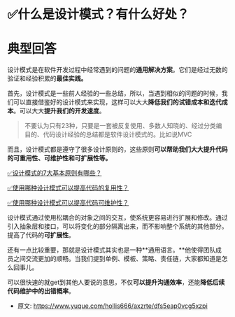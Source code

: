 # ✅什么是设计模式？有什么好处？
<!--page header-->

<a name="LlRzF"></a>
# 典型回答

设计模式是在软件开发过程中经常遇到的问题的**通用解决方案**。它们是经过无数的验证和经验积累的**最佳实践。**

首先，设计模式是一些前人经验的一些总结，所以，当遇到相似的问题的时候，我们可以直接借鉴好的设计模式来实现，这样可以大大**降低我们的试错成本和迭代成本**。可以大大**提升我们的开发速度**。

> 不要认为只有23种，只要是一套被反复使用、多数人知晓的、经过分类编目的、代码设计经验的总结都是软件设计模式的。比如说MVC


而且，设计模式都是遵守了很多设计原则的，这些原则**可以帮助我们大大提升代码的可重用性、可维护性和可扩展性等。**

[✅设计模式的7大基本原则有哪些？](https://www.yuque.com/hollis666/axzrte/xzem6qp7pl2bson0?view=doc_embed)

[✅使用哪种设计模式可以提高代码的复用性？](https://www.yuque.com/hollis666/axzrte/uyaobsoph3dnqeft?view=doc_embed)

[✅使用哪种设计模式可以提高代码可维护性？](https://www.yuque.com/hollis666/axzrte/gk8q2rgfkwtok10z?view=doc_embed)

设计模式通过使用松耦合的对象之间的交互，使系统更容易进行扩展和修改。通过引入抽象层和接口，可以将变化的部分隔离出来，而不影响整个系统的其他部分。提高了代码的**可扩展性**。

还有一点比较重要，那就是设计模式其实也是一种**通用语言。**他使得团队成员之间交流更加的顺畅。当我们提到单例、模板、策略、责任链，大家都知道是怎么回事儿。

可以很快速的就get到其他人要说的意思，不仅**可以提升沟通效率**，还能**降低后续代码维护中的出错概率**。


<!--page footer-->
- 原文: <https://www.yuque.com/hollis666/axzrte/dfs5eap0vcg5xzpi>